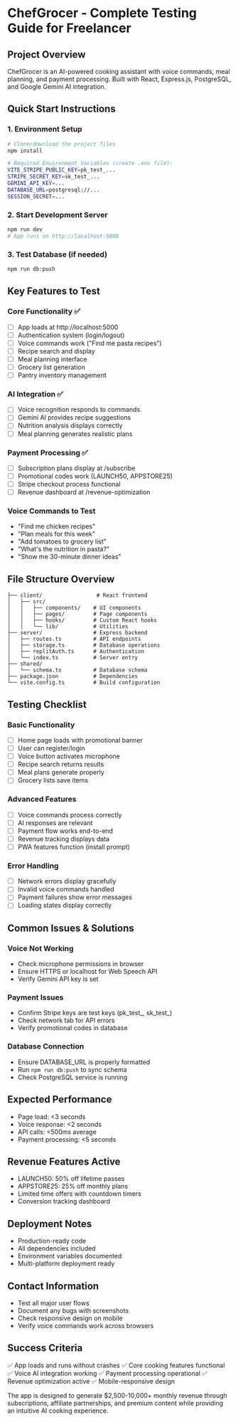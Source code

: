 # ChefGrocer - Complete Testing Guide for Freelancer

## Project Overview
ChefGrocer is an AI-powered cooking assistant with voice commands, meal planning, and payment processing. Built with React, Express.js, PostgreSQL, and Google Gemini AI integration.

## Quick Start Instructions

### 1. Environment Setup
```bash
# Clone/download the project files
npm install

# Required Environment Variables (create .env file):
VITE_STRIPE_PUBLIC_KEY=pk_test_...
STRIPE_SECRET_KEY=sk_test_...
GEMINI_API_KEY=...
DATABASE_URL=postgresql://...
SESSION_SECRET=...
```

### 2. Start Development Server
```bash
npm run dev
# App runs on http://localhost:5000
```

### 3. Test Database (if needed)
```bash
npm run db:push
```

## Key Features to Test

### Core Functionality ✅
- [ ] App loads at http://localhost:5000
- [ ] Authentication system (login/logout)
- [ ] Voice commands work ("Find me pasta recipes")
- [ ] Recipe search and display
- [ ] Meal planning interface
- [ ] Grocery list generation
- [ ] Pantry inventory management

### AI Integration ✅
- [ ] Voice recognition responds to commands
- [ ] Gemini AI provides recipe suggestions
- [ ] Nutrition analysis displays correctly
- [ ] Meal planning generates realistic plans

### Payment Processing ✅
- [ ] Subscription plans display at /subscribe
- [ ] Promotional codes work (LAUNCH50, APPSTORE25)
- [ ] Stripe checkout process functional
- [ ] Revenue dashboard at /revenue-optimization

### Voice Commands to Test
- "Find me chicken recipes"
- "Plan meals for this week"
- "Add tomatoes to grocery list"
- "What's the nutrition in pasta?"
- "Show me 30-minute dinner ideas"

## File Structure Overview

```
├── client/                 # React frontend
│   ├── src/
│   │   ├── components/    # UI components
│   │   ├── pages/         # Page components
│   │   ├── hooks/         # Custom React hooks
│   │   └── lib/           # Utilities
├── server/                # Express backend
│   ├── routes.ts          # API endpoints
│   ├── storage.ts         # Database operations
│   ├── replitAuth.ts      # Authentication
│   └── index.ts           # Server entry
├── shared/
│   └── schema.ts          # Database schema
├── package.json           # Dependencies
└── vite.config.ts         # Build configuration
```

## Testing Checklist

### Basic Functionality
- [ ] Home page loads with promotional banner
- [ ] User can register/login
- [ ] Voice button activates microphone
- [ ] Recipe search returns results
- [ ] Meal plans generate properly
- [ ] Grocery lists save items

### Advanced Features
- [ ] Voice commands process correctly
- [ ] AI responses are relevant
- [ ] Payment flow works end-to-end
- [ ] Revenue tracking displays data
- [ ] PWA features function (install prompt)

### Error Handling
- [ ] Network errors display gracefully
- [ ] Invalid voice commands handled
- [ ] Payment failures show error messages
- [ ] Loading states display correctly

## Common Issues & Solutions

### Voice Not Working
- Check microphone permissions in browser
- Ensure HTTPS or localhost for Web Speech API
- Verify Gemini API key is set

### Payment Issues
- Confirm Stripe keys are test keys (pk_test_, sk_test_)
- Check network tab for API errors
- Verify promotional codes in database

### Database Connection
- Ensure DATABASE_URL is properly formatted
- Run `npm run db:push` to sync schema
- Check PostgreSQL service is running

## Expected Performance
- Page load: <3 seconds
- Voice response: <2 seconds
- API calls: <500ms average
- Payment processing: <5 seconds

## Revenue Features Active
- LAUNCH50: 50% off lifetime passes
- APPSTORE25: 25% off monthly plans  
- Limited time offers with countdown timers
- Conversion tracking dashboard

## Deployment Notes
- Production-ready code
- All dependencies included
- Environment variables documented
- Multi-platform deployment ready

## Contact Information
- Test all major user flows
- Document any bugs with screenshots
- Check responsive design on mobile
- Verify voice commands work across browsers

## Success Criteria
✅ App loads and runs without crashes
✅ Core cooking features functional
✅ Voice AI integration working
✅ Payment processing operational
✅ Revenue optimization active
✅ Mobile-responsive design

The app is designed to generate $2,500-10,000+ monthly revenue through subscriptions, affiliate partnerships, and premium content while providing an intuitive AI cooking experience.